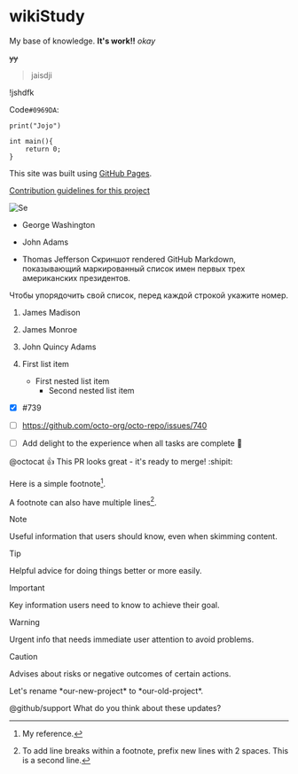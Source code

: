 # wikiStudy
My base of knowledge.
**It's work!!**
_okay_

~~yy~~

>jaisdji

!jshdfk

Code`#0969DA`:
```
print("Jojo")

int main(){
	return 0;
}
```

This site was built using [GitHub Pages](https://pages.github.com/).

[Contribution guidelines for this project](docs/CONTRIBUTING.md)

![Se](https://myoctocat.com/assets/images/base-octocat.svg)


- George Washington
* John Adams
+ Thomas Jefferson
Скриншот rendered GitHub Markdown, показывающий маркированный список имен первых трех американских президентов.

Чтобы упорядочить свой список, перед каждой строкой укажите номер.

1. James Madison
2. James Monroe
3. John Quincy Adams

1. First list item
   - First nested list item
     - Second nested list item
    
- [x] #739
- [ ] https://github.com/octo-org/octo-repo/issues/740
- [ ] Add delight to the experience when all tasks are complete :tada:


@octocat :+1: This PR looks great - it's ready to merge! :shipit:

Here is a simple footnote[^1].

A footnote can also have multiple lines[^2].

[^1]: My reference.
[^2]: To add line breaks within a footnote, prefix new lines with 2 spaces.
  This is a second line.



> [!NOTE]
> Useful information that users should know, even when skimming content.

> [!TIP]
> Helpful advice for doing things better or more easily.

> [!IMPORTANT]
> Key information users need to know to achieve their goal.

> [!WARNING]
> Urgent info that needs immediate user attention to avoid problems.

> [!CAUTION]
> Advises about risks or negative outcomes of certain actions.


<!-- Это содержимое не будет отображаться в отображаемой уценке -->


Let's rename \*our-new-project\* to \*our-old-project\*.


@github/support What do you think about these updates?
